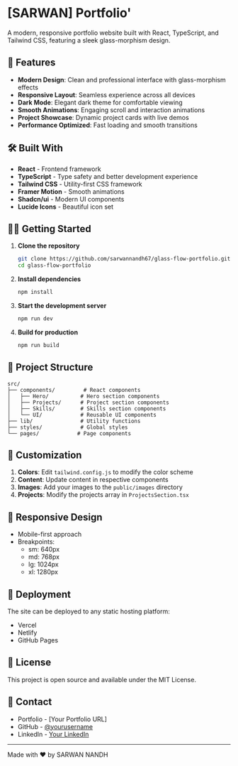 # [SARWAN] Portfolio'

A modern, responsive portfolio website built with React, TypeScript, and Tailwind CSS, featuring a sleek glass-morphism design.

## 🚀 Features

- **Modern Design**: Clean and professional interface with glass-morphism effects
- **Responsive Layout**: Seamless experience across all devices
- **Dark Mode**: Elegant dark theme for comfortable viewing
- **Smooth Animations**: Engaging scroll and interaction animations
- **Project Showcase**: Dynamic project cards with live demos
- **Performance Optimized**: Fast loading and smooth transitions

## 🛠️ Built With

- **React** - Frontend framework
- **TypeScript** - Type safety and better development experience
- **Tailwind CSS** - Utility-first CSS framework
- **Framer Motion** - Smooth animations
- **Shadcn/ui** - Modern UI components
- **Lucide Icons** - Beautiful icon set

## 🏃‍♂️ Getting Started

1. **Clone the repository**
   ```bash
   git clone https://github.com/sarwannandh67/glass-flow-portfolio.git
   cd glass-flow-portfolio
   ```

2. **Install dependencies**
   ```bash
   npm install
   ```

3. **Start the development server**
   ```bash
   npm run dev
   ```

4. **Build for production**
   ```bash
   npm run build
   ```

## 📂 Project Structure

```
src/
├── components/         # React components
│   ├── Hero/          # Hero section components
│   ├── Projects/      # Project section components
│   ├── Skills/        # Skills section components
│   └── UI/            # Reusable UI components
├── lib/               # Utility functions
├── styles/            # Global styles
└── pages/            # Page components
```

## 🎨 Customization

1. **Colors**: Edit `tailwind.config.js` to modify the color scheme
2. **Content**: Update content in respective components
3. **Images**: Add your images to the `public/images` directory
4. **Projects**: Modify the projects array in `ProjectsSection.tsx`

## 📱 Responsive Design

- Mobile-first approach
- Breakpoints:
  - sm: 640px
  - md: 768px
  - lg: 1024px
  - xl: 1280px

## 🚀 Deployment

The site can be deployed to any static hosting platform:
- Vercel
- Netlify
- GitHub Pages

## 📝 License

This project is open source and available under the MIT License.

## 🤝 Contact

- Portfolio - [Your Portfolio URL]
- GitHub - [@yourusername](https://github.com/sarwannandh67)
- LinkedIn - [Your LinkedIn](https://linkedin.com/in/sarwannandh)

---

Made with ❤️ by SARWAN NANDH

